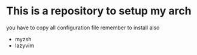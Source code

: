 # This is a repository to setup my arch 
you have to copy all configuration file
remember to install also 
- myzsh
- lazyvim

